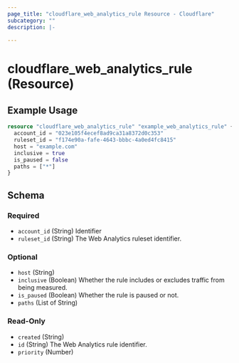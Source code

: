 ```yaml
---
page_title: "cloudflare_web_analytics_rule Resource - Cloudflare"
subcategory: ""
description: |-
  
---
```


# cloudflare_web_analytics_rule (Resource)



## Example Usage

```terraform
resource "cloudflare_web_analytics_rule" "example_web_analytics_rule" {
  account_id = "023e105f4ecef8ad9ca31a8372d0c353"
  ruleset_id = "f174e90a-fafe-4643-bbbc-4a0ed4fc8415"
  host = "example.com"
  inclusive = true
  is_paused = false
  paths = ["*"]
}
```

<!-- schema generated by tfplugindocs -->
## Schema

### Required

- `account_id` (String) Identifier
- `ruleset_id` (String) The Web Analytics ruleset identifier.

### Optional

- `host` (String)
- `inclusive` (Boolean) Whether the rule includes or excludes traffic from being measured.
- `is_paused` (Boolean) Whether the rule is paused or not.
- `paths` (List of String)

### Read-Only

- `created` (String)
- `id` (String) The Web Analytics rule identifier.
- `priority` (Number)


